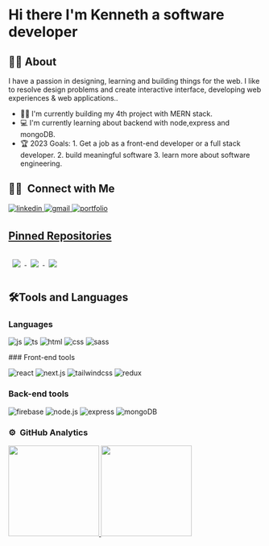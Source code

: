 
# Hi there I'm Kenneth a software developer 


## 👨‍💻 About
I have a passion in designing, learning and building things for the web. I like to resolve design problems and create interactive interface, developing web experiences & web applications..
- 👨‍💻 I'm currently building my 4th project with MERN stack.
- 💻 I'm currently learning about backend with node,express and mongoDB.
- 🏆 2023 Goals: 1. Get a job as a front-end developer or a full stack developer. 2. build meaningful software 3. learn more about software engineering.

## 🤝🏻 &nbsp;Connect with Me

<a href="https://www.linkedin.com/in/kenneth-vega-5bb9b3237/" target="_blank" rel="noopener noreferrer">
<img src=https://img.shields.io/badge/linkedin-%2300acee.svg?color=405DE6&style=for-the-badge&logo=linkedin&logoColor=white alt=linkedin style="margin-bottom: 5px;" />
</a>
<a href="mailto:kenneth.trinidad.vega@gmail.com" target="_blank" rel="noopener noreferrer">
<img src=https://img.shields.io/badge/Email-%2300acee.svg?color=1DA1F2&style=for-the-badge&logo=gmail&logoColor=white alt=gmail style="margin-bottom: 5px;" />
</a>
<a href="https://www.kennethvega.com/" target="_blank" rel="noopener noreferrer">
<img src=https://img.shields.io/badge/website-%ff5851db.svg?color=303030&style=for-the-badge&logo=googlechrome&logoColor=white alt=portfolio website style="margin-bottom: 5px;" />
  

## Pinned Repositories

 <a href="https://github.com/kennethvega/mycode">
  <img align="center" style="margin:1rem 0.5rem" src="https://github-readme-stats.vercel.app/api/pin/?username=kennethvega&repo=mycode&title_color=ffffff&text_color=c9cacc&icon_color=4AB197&bg_color=1A2B34" />
</a> 
  <a href="https://github.com/kennethvega/Plantito">
  <img align="center" style="margin:1rem 0.5rem" src="https://github-readme-stats.vercel.app/api/pin/?username=kennethvega&repo=Plantito&title_color=ffffff&text_color=c9cacc&icon_color=4AB197&bg_color=1A2B34" />
</a> 
    <a href="https://github.com/kennethvega/minimalist-portfolio">
  <img align="center" style="margin:1rem 0.5rem" src="https://github-readme-stats.vercel.app/api/pin/?username=kennethvega&repo=minimalist-portfolio&title_color=ffffff&text_color=c9cacc&icon_color=4AB197&bg_color=1A2B34" />
</a> 
  
 
## 🛠️Tools and Languages
  
 ### Languages
  <p>
  <img src = "https://img.shields.io/badge/JavaScript-323330?style=for-the-badge&logo=javascript&logoColor=F7DF1E" alt = "js" />
  <img src = "https://img.shields.io/badge/TypeScript-007ACC?style=for-the-badge&logo=typescript&logoColor=white" alt = "ts" />
  <img src = "https://img.shields.io/badge/HTML5-E34F26?style=for-the-badge&logo=html5&logoColor=white" alt = "html" />
  <img src = "https://img.shields.io/badge/CSS3-1572B6?style=for-the-badge&logo=css3&logoColor=white" alt = "css" />
  <img src = "https://img.shields.io/badge/Sass-CC6699?style=for-the-badge&logo=sass&logoColor=white" alt = "sass" />
    </p>
  ### Front-end tools
  <p>  
  <img src = "https://img.shields.io/badge/React-61DAFB?style=for-the-badge&logo=react&logoColor=black" alt = "react" />
    <img src = "https://img.shields.io/badge/Next.js-000000?style=for-the-badge&logo=next.js&logoColor=white" alt = "next.js" />
  <img src = "https://img.shields.io/badge/Tailwind Css-06B6D4?style=for-the-badge&logo=tailwindcss&logoColor=white" alt = "tailwindcss" />
  <img src = "https://img.shields.io/badge/Redux-764ABC?style=for-the-badge&logo=redux&logoColor=white" alt = "redux" />
   </p>
  
  ### Back-end tools
  <p>
  <img src = "https://img.shields.io/badge/Firebase-FFCA28?style=for-the-badge&logo=firebase&logoColor=white" alt = "firebase" /> 
  <img src = "https://img.shields.io/badge/Node.js-339933?style=for-the-badge&logo=node.js&logoColor=white" alt = "node.js" />
  <img src = "https://img.shields.io/badge/Express.js-000000?style=for-the-badge&logo=express&logoColor=white" alt = "express" />
  <img src = "https://img.shields.io/badge/MongoDB-47A248?style=for-the-badge&logo=mongodb&logoColor=white" alt = "mongoDB" />
 </p>

  
  
### ⚙️ &nbsp;GitHub Analytics

<a href="https://github.com/kennethvega">
  <img height="180em" src="https://github-readme-stats-eight-theta.vercel.app/api?username=kennethvega&show_icons=true&theme=algolia&include_all_commits=true&count_private=true"/>
  <img height="180em" src="https://github-readme-stats-eight-theta.vercel.app/api/top-langs/?username=kennethvega&layout=compact&langs_count=8&theme=algolia"/>
</a>

